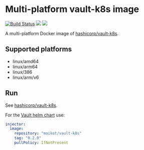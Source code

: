 # Multi-platform vault-k8s image
[![Build Status](https://travis-ci.com/moikot/vault-k8s-image.svg?branch=master)](https://travis-ci.com/moikot/vault-k8s-image)
[![](https://images.microbadger.com/badges/image/moikot/docker-tools.svg)](https://hub.docker.com/r/moikot/vault-k8s/tags "Image Tags")
[![](https://images.microbadger.com/badges/commit/moikot/docker-tools.svg)](https://github.com/moikot/vault-k8s-image/blob/master/Dockerfile "Dockerfile")

A multi-platform Docker image of [hashicorp/vault-k8s](https://github.com/hashicorp/vault-k8s).

## Supported platforms
* linux/amd64
* linux/arm64
* linux/386
* linux/arm/v6

## Run

See [hashicorp/vault-k8s](https://hub.docker.com/r/hashicorp/vault-k8s).

For the [Vault helm chart](https://github.com/hashicorp/vault-helm) use:

```yaml
injector:
  image:
    repository: "moikot/vault-k8s"
    tag: "0.2.0"
    pullPolicy: IfNotPresent
```
